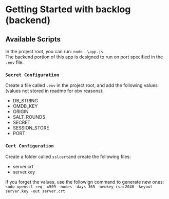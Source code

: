 # Getting Started with backlog (backend)

## Available Scripts

In the project root, you can run: `node .\app.js`  
The backend portion of this app is designed to run on port specified in the `.env` file.

### `Secret Configuration`
Create a file called `.env` in the project root, and add the following values (values not stored in readme for obv reasons):

* DB_STRING
* OMDB_KEY
* ORIGIN
* SALT_ROUNDS
* SECRET
* SESSION_STORE
* PORT

### `Cert Configuration`
Create a folder called `sslcert`and create the following files:
* server.crt
* server.key

If you forget the values, use the followign command to generate new ones: `sudo openssl req -x509 -nodes -days 365 -newkey rsa:2048 -keyout server.key -out server.crt`
